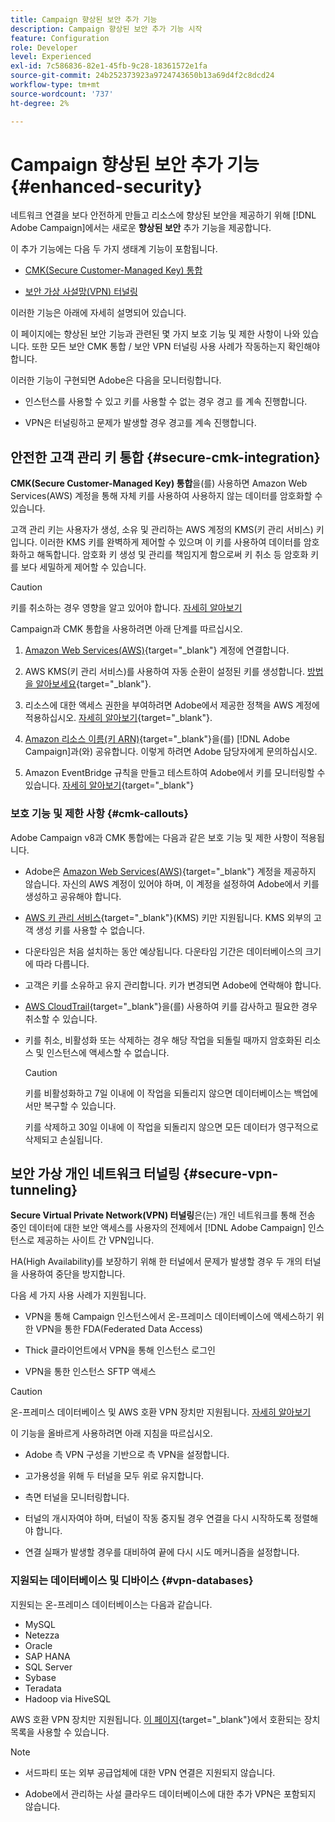 ```yaml
---
title: Campaign 향상된 보안 추가 기능
description: Campaign 향상된 보안 추가 기능 시작
feature: Configuration
role: Developer
level: Experienced
exl-id: 7c586836-82e1-45fb-9c28-18361572e1fa
source-git-commit: 24b252373923a9724743650b13a69d4f2c8dcd24
workflow-type: tm+mt
source-wordcount: '737'
ht-degree: 2%

---
```



# Campaign 향상된 보안 추가 기능 {#enhanced-security}

네트워크 연결을 보다 안전하게 만들고 리소스에 향상된 보안을 제공하기 위해 [!DNL Adobe Campaign]에서는 새로운 **향상된 보안** 추가 기능을 제공합니다.

이 추가 기능에는 다음 두 가지 생태계 기능이 포함됩니다.

* [CMK(Secure Customer-Managed Key) 통합](#secure-cmk-integration)

* [보안 가상 사설망(VPN) 터널링](#secure-vpn-tunneling)

이러한 기능은 아래에 자세히 설명되어 있습니다.

이 페이지에는 향상된 보안 기능과 관련된 몇 가지 보호 기능 및 제한 사항이 나와 있습니다. 또한 모든 보안 CMK 통합 / 보안 VPN 터널링 사용 사례가 작동하는지 확인해야 합니다.

이러한 기능이 구현되면 Adobe은 다음을 모니터링합니다.

* 인스턴스를 사용할 수 있고 키를 사용할 수 없는 경우 경고 를 계속 진행합니다.

* VPN은 터널링하고 문제가 발생할 경우 경고를 계속 진행합니다.

## 안전한 고객 관리 키 통합 {#secure-cmk-integration}

**CMK(Secure Customer-Managed Key) 통합**&#x200B;을(를) 사용하면 Amazon Web Services(AWS) 계정을 통해 자체 키를 사용하여 사용하지 않는 데이터를 암호화할 수 있습니다.

고객 관리 키는 사용자가 생성, 소유 및 관리하는 AWS 계정의 KMS(키 관리 서비스) 키입니다. 이러한 KMS 키를 완벽하게 제어할 수 있으며 이 키를 사용하여 데이터를 암호화하고 해독합니다. 암호화 키 생성 및 관리를 책임지게 함으로써 키 취소 등 암호화 키를 보다 세밀하게 제어할 수 있습니다.

>[!CAUTION]
>
>키를 취소하는 경우 영향을 알고 있어야 합니다. [자세히 알아보기](#cmk-callouts)

Campaign과 CMK 통합을 사용하려면 아래 단계를 따르십시오.

1. [Amazon Web Services(AWS)](https://aws.amazon.com/){target="_blank"} 계정에 연결합니다.

1. AWS KMS(키 관리 서비스)를 사용하여 자동 순환이 설정된 키를 생성합니다. [방법을 알아보세요](https://docs.aws.amazon.com/kms/latest/developerguide/create-keys.html){target="_blank"}.

1. 리소스에 대한 액세스 권한을 부여하려면 Adobe에서 제공한 정책을 AWS 계정에 적용하십시오. [자세히 알아보기](https://docs.aws.amazon.com/kms/latest/developerguide/key-policy-services.html){target="_blank"}. <!--link TBC-->

1. [Amazon 리소스 이름(키 ARN)](https://docs.aws.amazon.com/kms/latest/developerguide/find-cmk-id-arn.html){target="_blank"}을(를) [!DNL Adobe Campaign]과(와) 공유합니다. 이렇게 하려면 Adobe 담당자에게 문의하십시오. <!--or Adobe transition manager?-->

1. Amazon EventBridge 규칙을 만들고 테스트하여 Adobe에서 키를 모니터링할 수 있습니다&#x200B;. [자세히 알아보기](https://docs.aws.amazon.com/eventbridge/latest/userguide/eb-rules.html){target="_blank"}


### 보호 기능 및 제한 사항 {#cmk-callouts}

Adobe Campaign v8과 CMK 통합에는 다음과 같은 보호 기능 및 제한 사항이 적용됩니다.

* Adobe은 [Amazon Web Services(AWS)](https://aws.amazon.com/){target="_blank"} 계정을 제공하지 않습니다. 자신의 AWS 계정이 있어야 하며, 이 계정을 설정하여 Adobe에서 키를 생성하고 공유해야 합니다.

* [AWS 키 관리 서비스](https://docs.aws.amazon.com/kms/latest/developerguide/overview.html){target="_blank"}(KMS) 키만 지원됩니다. KMS 외부의 고객 생성 키를 사용할 수 없습니다&#x200B;.

* 다운타임은 처음 설치하는 동안 예상됩니다. &#x200B;다운타임 기간은 데이터베이스의 크기에 따라 다릅니다.

* 고객은 키를 소유하고 유지 관리합니다. 키가 변경되면 Adobe에 연락해야 합니다&#x200B;.

* [AWS CloudTrail](https://docs.aws.amazon.com/awscloudtrail/latest/userguide/cloudtrail-user-guide.html){target="_blank"}을(를) 사용하여 키를 감사하고 필요한 경우 취소할 수 있습니다&#x200B;.

* 키를 취소, 비활성화 또는 삭제하는 경우 해당 작업을 되돌릴 때까지 암호화된 리소스 및 인스턴스에 액세스할 수 없습니다.

  >[!CAUTION]
  >
  >키를 비활성화하고 7일 이내에 이 작업을 되돌리지 않으면 데이터베이스는 백업에서만 복구할 수 있습니다.
  >
  >키를 삭제하고 30일 이내에 이 작업을 되돌리지 않으면 모든 데이터가 영구적으로 삭제되고 손실됩니다&#x200B;.

## 보안 가상 개인 네트워크 터널링 {#secure-vpn-tunneling}

**Secure Virtual Private Network(VPN) 터널링**&#x200B;은(는) 개인 네트워크를 통해 전송 중인 데이터에 대한 보안 액세스를 사용자의 전제에서 [!DNL Adobe Campaign] 인스턴스로 제공하는 사이트 간 VPN입니다.

<!--As it connects two networks together, it is a site-to-site VPN.-->

HA(High Availability)를 보장하기 위해 한 터널에서 문제가 발생할 경우 두 개의 터널을 사용하여 중단을 방지합니다.

다음 세 가지 사용 사례가 지원됩니다.

* VPN을 통해 Campaign 인스턴스에서 온-프레미스 데이터베이스에 액세스하기 위한 VPN을 통한 FDA(Federated Data Access)

* Thick 클라이언트에서 VPN을 통해 인스턴스 로그인

* VPN을 통한 인스턴스 SFTP 액세스

>[!CAUTION]
>
>온-프레미스 데이터베이스 및 AWS 호환 VPN 장치만 지원됩니다. [자세히 알아보기](#vpn-databases)

이 기능을 올바르게 사용하려면 아래 지침을 따르십시오.

* Adobe 측 VPN 구성을 기반으로 측 VPN을 설정합니다.

* 고가용성을 위해 두 터널을 모두 위로 유지합니다.

* 측면 터널을 모니터링합니다.

* 터널의 개시자여야 하며, 터널이 작동 중지될 경우 연결을 다시 시작하도록 정렬해야 합니다.

* 연결 실패가 발생할 경우를 대비하여 끝에 다시 시도 메커니즘을 설정합니다.

### 지원되는 데이터베이스 및 디바이스 {#vpn-databases}

지원되는 온-프레미스 데이터베이스는 다음과 같습니다.

* MySQL
* Netezza
* Oracle
* SAP HANA
* SQL Server
* Sybase
* Teradata
* Hadoop via HiveSQL

AWS 호환 VPN 장치만 지원됩니다. [이 페이지](https://docs.aws.amazon.com/vpn/latest/s2svpn/your-cgw.html#example-configuration-files){target="_blank"}에서 호환되는 장치 목록을 사용할 수 있습니다.

>[!NOTE]
>
>* 서드파티 또는 외부 공급업체에 대한 VPN 연결은 지원되지 않습니다.
>
>* Adobe에서 관리하는 사설 클라우드 데이터베이스에 대한 추가 VPN은 포함되지 않습니다.
